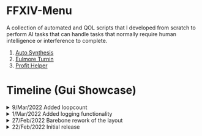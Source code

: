 [comment]: <> (
for future reference on editing readme
https://docs.github.com/en/get-started/writing-on-github/getting-started-with-writing-and-formatting-on-github/basic-writing-and-formatting-syntax#links
)

# FFXIV-Menu
A collection of automated and QOL scripts that I developed from scratch to perform AI tasks that can handle tasks that normally require human intelligence or interference to complete.

1) <a href="https://github.com/teoshinjiat/FFXIV-Menu/tree/main/autoSynthesis">Auto Synthesis</a> 
2) <a href="https://github.com/teoshinjiat/FFXIV-Menu/tree/main/eulmoreTurnin">Eulmore Turnin</a> 
3) <a href="https://github.com/teoshinjiat/FFXIV-Menu/tree/main/profitHelper">Profit Helper</a> 

# Timeline (Gui Showcase)

<details>

 <summary>9/Mar/2022 Added loopcount </summary>
https://user-images.githubusercontent.com/21898084/157434038-a0abbf84-d465-4387-ad2a-2fc3d9fe046b.png
</details>


<details>

<summary>1/Mar/2022 Added logging functionality </summary>

![image](https://user-images.githubusercontent.com/21898084/156228260-897ab36c-3ef4-40b4-b47b-05ceeaba5977.png)

</details>
  
<details>

 <summary>27/Feb/2022 Barebone rework of the layout </summary>

![2](https://user-images.githubusercontent.com/21898084/155870681-6ace85e1-9a3c-4f7f-b109-a44d0f846692.gif)

</details>

<details>

 <summary>22/Feb/2022 Initial release </summary>

![image](https://user-images.githubusercontent.com/21898084/155863876-83188728-8f9f-44eb-b7b4-4ee93c9970ab.png)

</details>






